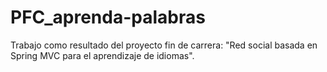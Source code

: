 PFC_aprenda-palabras
====================

Trabajo como resultado del proyecto fin de carrera: "Red social basada en Spring MVC para el aprendizaje de idiomas".

